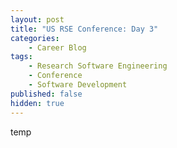 ```yaml
---
layout: post
title: "US RSE Conference: Day 3"
categories:
    - Career Blog
tags:
    - Research Software Engineering
    - Conference
    - Software Development
published: false
hidden: true
---
```


temp